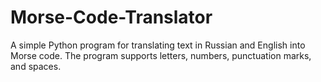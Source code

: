 # Morse-Code-Translator
A simple Python program for translating text in Russian and English into Morse code. The program supports letters, numbers, punctuation marks, and spaces.
